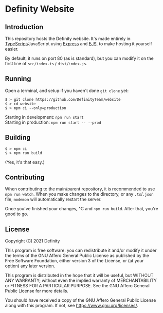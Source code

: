 # Definity Website
## Introduction
This repository hosts the Definity website. It's made entirely in [TypeScript](https://typescriptlang.org)/JavaScript using [Express](https://expressjs.com) and [EJS](https://ejs.co), to make hosting it yourself easier.

By default, it runs on port 80 (as is standard), but you can modify it on the first line of `src/index.ts` / `dist/index.js`.

## Running
Open a terminal, and setup if you haven't done `git clone` yet:
```
$ > git clone https://github.com/DefinityTeam/website
$ > cd website
$ > npm ci --only=production
```
Starting in development: `npm run start`</br>
Starting in production: `npm run start -- --prod`

## Building
```
$ > npm ci
$ > npm run build
```
(Yes, it's that easy.)

## Contributing
When contributing to the main/parent repository, it is recommended to use `npm run watch`. When you make changes to the directory, or any `.ts`/`.json` file, `nodemon` will automatically restart the server.

Once you've finished your changes, ^C and `npm run build`. After that, you're good to go.

## License
Copyright (C) 2021 Definity

This program is free software: you can redistribute it and/or modify it under the terms of the GNU Affero General Public License as published by the Free Software Foundation, either version 3 of the License, or (at your option) any later version.

This program is distributed in the hope that it will be useful, but WITHOUT ANY WARRANTY; without even the implied warranty of MERCHANTABILITY or FITNESS FOR A PARTICULAR PURPOSE.  See the GNU Affero General Public License for more details.

You should have received a copy of the GNU Affero General Public License along with this program.  If not, see <https://www.gnu.org/licenses/>.
